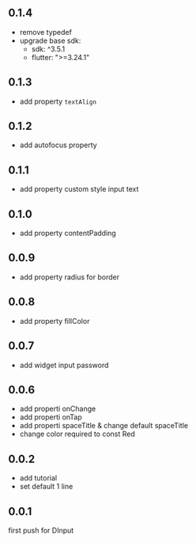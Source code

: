 ## 0.1.4

- remove typedef
- upgrade base sdk:
  - sdk: ^3.5.1
  - flutter: ">=3.24.1"

## 0.1.3

- add property `textAlign`

## 0.1.2

- add autofocus property

## 0.1.1

- add property custom style input text

## 0.1.0

- add property contentPadding

## 0.0.9

- add property radius for border

## 0.0.8

- add property fillColor

## 0.0.7

- add widget input password

## 0.0.6

- add properti onChange
- add properti onTap
- add properti spaceTitle & change default spaceTitle
- change color required to const Red

## 0.0.2

- add tutorial
- set default 1 line

## 0.0.1

first push for DInput
